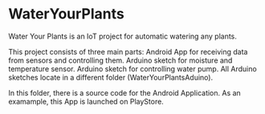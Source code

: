 # WaterYourPlants
Water Your Plants is an IoT project for automatic watering any plants. 

This project consists of three main parts: 
Android App for receiving data from sensors and controlling them. 
Arduino sketch for moisture and temperature sensor. 
Arduino sketch for controlling water pump. All Arduino sketches locate in a different folder (WaterYourPlantsAduino). 

In this folder, there is a source code for the Android Application. As an examample, this App is launched on PlayStore. 
